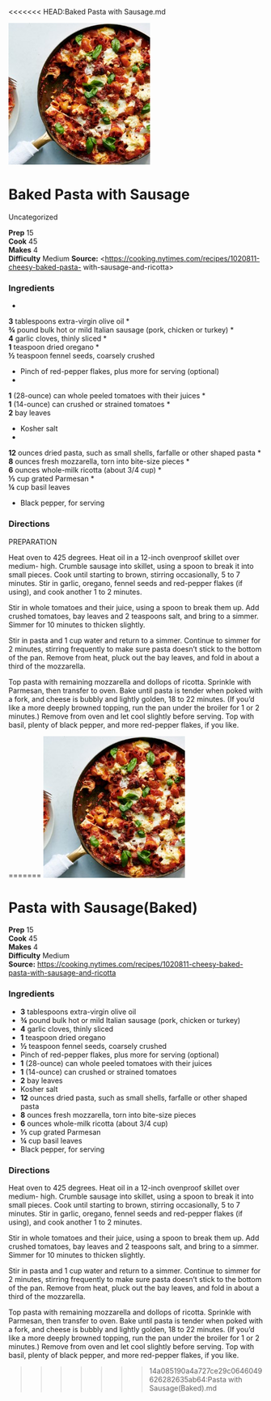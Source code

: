 <<<<<<< HEAD:Baked Pasta with Sausage.md
﻿

![](./images/0d1ba62e-64ba-4531-9ff6-a3d5bc7749ae.jpg)

#  Baked Pasta with Sausage

Uncategorized

  
**Prep** 15  
**Cook** 45  
**Makes** 4  
**Difficulty** Medium
**Source:** <https://cooking.nytimes.com/recipes/1020811-cheesy-baked-pasta-
with-sausage-and-ricotta>

###  Ingredients

  *  
**3** tablespoons extra-virgin olive oil
  *   
**¾** pound bulk hot or mild Italian sausage (pork, chicken or turkey)
  *   
**4** garlic cloves, thinly sliced
  *   
**1** teaspoon dried oregano
  *   
**½** teaspoon fennel seeds, coarsely crushed
  * Pinch of red-pepper flakes, plus more for serving (optional)
  *   
**1** (28-ounce) can whole peeled tomatoes with their juices
  *   
**1** (14-ounce) can crushed or strained tomatoes
  *   
**2** bay leaves
  * Kosher salt
  *   
**12** ounces dried pasta, such as small shells, farfalle or other shaped pasta
  *   
**8** ounces fresh mozzarella, torn into bite-size pieces
  *   
**6** ounces whole-milk ricotta (about 3/4 cup)
  *   
**⅓** cup grated Parmesan
  *   
**¼** cup basil leaves
  * Black pepper, for serving

###  Directions

PREPARATION

Heat oven to 425 degrees. Heat oil in a 12-inch ovenproof skillet over medium-
high. Crumble sausage into skillet, using a spoon to break it into small
pieces. Cook until starting to brown, stirring occasionally, 5 to 7 minutes.
Stir in garlic, oregano, fennel seeds and red-pepper flakes (if using), and
cook another 1 to 2 minutes.

Stir in whole tomatoes and their juice, using a spoon to break them up. Add
crushed tomatoes, bay leaves and 2 teaspoons salt, and bring to a simmer.
Simmer for 10 minutes to thicken slightly.

Stir in pasta and 1 cup water and return to a simmer. Continue to simmer for 2
minutes, stirring frequently to make sure pasta doesn’t stick to the bottom of
the pan. Remove from heat, pluck out the bay leaves, and fold in about a third
of the mozzarella.

Top pasta with remaining mozzarella and dollops of ricotta. Sprinkle with
Parmesan, then transfer to oven. Bake until pasta is tender when poked with a
fork, and cheese is bubbly and lightly golden, 18 to 22 minutes. (If you’d
like a more deeply browned topping, run the pan under the broiler for 1 or 2
minutes.) Remove from oven and let cool slightly before serving. Top with
basil, plenty of black pepper, and more red-pepper flakes, if you like.

=======
![](./images/0d1ba62e-64ba-4531-9ff6-a3d5bc7749ae.jpg)

#  Pasta with Sausage(Baked)

 **Prep** 15  
 **Cook** 45  
 **Makes** 4  
 **Difficulty** Medium  
**Source:** <https://cooking.nytimes.com/recipes/1020811-cheesy-baked-pasta-with-sausage-and-ricotta>

###  Ingredients

  * **3** tablespoons extra-virgin olive oil
  *  **¾** pound bulk hot or mild Italian sausage (pork, chicken or turkey)
  *  **4** garlic cloves, thinly sliced
  *  **1** teaspoon dried oregano
  *  **½** teaspoon fennel seeds, coarsely crushed
  * Pinch of red-pepper flakes, plus more for serving (optional)
  *  **1** (28-ounce) can whole peeled tomatoes with their juices
  *  **1** (14-ounce) can crushed or strained tomatoes
  *  **2** bay leaves
  * Kosher salt
  *  **12** ounces dried pasta, such as small shells, farfalle or other shaped pasta
  *  **8** ounces fresh mozzarella, torn into bite-size pieces
  *  **6** ounces whole-milk ricotta (about 3/4 cup)
  *  **⅓** cup grated Parmesan
  *  **¼** cup basil leaves
  * Black pepper, for serving

###  Directions

Heat oven to 425 degrees. Heat oil in a 12-inch ovenproof skillet over medium-
high. Crumble sausage into skillet, using a spoon to break it into small
pieces. Cook until starting to brown, stirring occasionally, 5 to 7 minutes.
Stir in garlic, oregano, fennel seeds and red-pepper flakes (if using), and
cook another 1 to 2 minutes.

Stir in whole tomatoes and their juice, using a spoon to break them up. Add
crushed tomatoes, bay leaves and 2 teaspoons salt, and bring to a simmer.
Simmer for 10 minutes to thicken slightly.

Stir in pasta and 1 cup water and return to a simmer. Continue to simmer for 2
minutes, stirring frequently to make sure pasta doesn’t stick to the bottom of
the pan. Remove from heat, pluck out the bay leaves, and fold in about a third
of the mozzarella.

Top pasta with remaining mozzarella and dollops of ricotta. Sprinkle with
Parmesan, then transfer to oven. Bake until pasta is tender when poked with a
fork, and cheese is bubbly and lightly golden, 18 to 22 minutes. (If you’d
like a more deeply browned topping, run the pan under the broiler for 1 or 2
minutes.) Remove from oven and let cool slightly before serving. Top with
basil, plenty of black pepper, and more red-pepper flakes, if you like.

>>>>>>> 14a085190a4a727ce29c0646049626282635ab64:Pasta with Sausage(Baked).md
